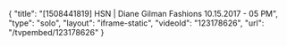 {
    "title": "[1508441819] HSN | Diane Gilman Fashions 10.15.2017 - 05 PM",
    "type": "solo",
    "layout": "iframe-static",
    "videoId": "123178626",
    "url": "\/tvpembed\/123178626"
}